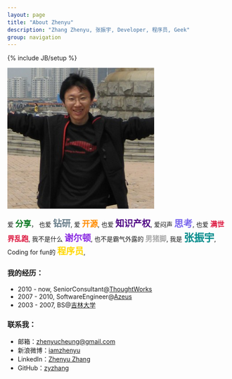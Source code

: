 ```yaml
---
layout: page
title: "About Zhenyu"
description: "Zhang Zhenyu, 张振宇, Developer, 程序员, Geek"
group: navigation
---
```

{% include JB/setup %}

![avatar](/assets/image/profile/abel.jpg)

爱 <span style="color: #0C7823; font-weight: bold; font-size: 18px;">分享</span>，
也爱 <span style="color: #677C89; font-weight: bold; font-size: 20px;">钻研</span>,
爱 <span style="color: #FF8C00; font-weight: bold; font-size: 18px;">开源</span>,
也爱 <span style="color: #4B0082; font-weight: bold; font-size: 20px;">知识产权</span>,
爱闷声 <span style="color: #7B68EE; font-weight: bold; font-size: 21px;">思考</span>,
也爱 <span style="color: #DC143C; font-weight: bold; font-size: 16px;">满世界乱跑</span>,
我不是什么 <span style="color: #8A2BE2; font-weight: bold; font-size: 20px;">谢尔顿</span>,
也不是霸气外露的 <span style="color: #AAAAAA; font-weight: bold; font-size: 16px;">男猪脚</span>,
我是 <span style="color: #008B8B; font-weight: bold; font-size: 23px;">张振宇</span>,
Coding for fun的 <span style="color: #FFD700; font-weight: bold; font-size: 20px;">程序员</span>,

### 我的经历：

* 2010 - now, SeniorConsultant@[ThoughtWorks](http://www.thoughtworks.com)
* 2007 - 2010, SoftwareEngineer@[Azeus](http://www.azeus.com)
* 2003 - 2007, BS@[吉林大学](http://www.jlu.edu.cn)


### 联系我：

* 邮箱：zhenyucheung@gmail.com
* 新浪微博：[iamzhenyu](http://weibo.com/iamzhenyu)
* LinkedIn：[Zhenyu Zhang](http://www.linkedin.com/pub/zhenyu-zhang/57/263/184)
* GitHub：[zyzhang](https://github.com/zyzhang)



